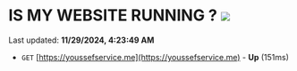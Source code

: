 # IS MY WEBSITE RUNNING ? [![](https://img.shields.io/static/v1?label=Sponsor&message=%E2%9D%A4&logo=GitHub&color=%23fe8e86)](https://github.com/sponsors/Youssef-Lehmam)

Last updated: **11/29/2024, 4:23:49 AM**

- `GET` [https://youssefservice.me](https://youssefservice.me) - **Up** (151ms)
